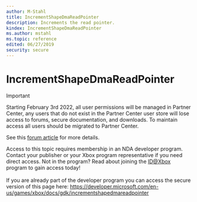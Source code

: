 ```yaml
---
author: M-Stahl
title: IncrementShapeDmaReadPointer
description: Increments the read pointer.
kindex: IncrementShapeDmaReadPointer
ms.author: mstahl
ms.topic: reference
edited: 06/27/2019
security: secure
---
```


# IncrementShapeDmaReadPointer
> [!IMPORTANT]
> Starting February 3rd 2022, all user permissions will be managed in Partner Center, any users that do not exist in the Partner Center user store will lose access to forums, secure documentation, and downloads. To maintain access all users should be migrated to Partner Center. <p></p>See this <a href="https://forums.xboxlive.com/articles/132187/breaking-change-user-access-for-forums-secure-docu.html">forum article</a> for more details.  

 Access to this topic requires membership in an NDA developer program. Contact your publisher or your Xbox program representative if you need direct access. Not in the program? Read about joining the <a href="https://www.xbox.com/Developers/id">ID@Xbox</a> program to gain access today!  <br/><br/>If you are already part of the developer program you can access the secure version of this page here: <a target="_blank" href="https://developer.microsoft.com/en-us/games/xbox/docs/gdk/incrementshapedmareadpointer">https://developer.microsoft.com/en-us/games/xbox/docs/gdk/incrementshapedmareadpointer</a>